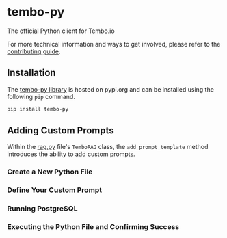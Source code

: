 # tembo-py

The official Python client for Tembo.io

For more technical information and ways to get involved, please refer to the [contributing guide](./CONTRIBUTING.md).

## Installation

The [tembo-py library](https://pypi.org/project/tembo-py/) is hosted on pypi.org and can be installed using the following `pip` command.

```bash
pip install tembo-py
```

## Adding Custom Prompts

Within the [rag.py](./tembo_py/rag.py) file's `TemboRAG` class, the `add_prompt_template` method introduces the ability to add custom prompts.

### Create a New Python File

### Define Your Custom Prompt

### Running PostgreSQL

### Executing the Python File and Confirming Success



